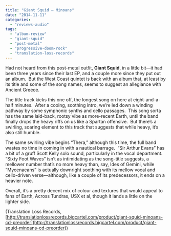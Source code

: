 ```yaml
---
title: "Giant Squid – Minoans"
date: "2014-11-11"
categories: 
  - "reviews-audio"
tags: 
  - "album-review"
  - "giant-squid"
  - "post-metal"
  - "progressive-doom-rock"
  - "translation-loss-records"
---
```


Had not heard from this post-metal outfit, **Giant Squid**, in a little bit—it had been three years since their last EP, and a couple more since they put out an album.  But the West Coast quintet is back with an album that, at least by its title and some of the song names, seems to suggest an allegiance with Ancient Greece.

The title track kicks this one off, the longest song on here at eight-and-a-half minutes.  After a cooing, soothing intro, we’re led down a winding pathway by some symphonic synths and cello passages.  This song sorta has the same laid-back, rootsy vibe as more-recent Earth, until the band finally drops the heavy riffs on us like a Spartan offensive.  But there’s a swirling, soaring element to this track that suggests that while heavy, it’s also still humble.

The same swirling vibe begins “Thera,” although this time, the full band wastes no time in coming in with a nautical barrage.  “Sir Arthur Evans” has a bit of a gruff Scott Kelly solo sound, particularly in the vocal department.  “Sixty Foot Waves” isn’t as intimidating as the song-title suggests, a mellower number that’s no more heavy than, say, Ides of Gemini, while “Mycenaeans” is actually downright soothing with its mellow vocal and cello-driven verse—although, like a couple of its predecessors, it ends on a heavier note.

Overall, it’s a pretty decent mix of colour and textures that would appeal to fans of Earth, Across Tundras, USX et al, though it lands a little on the lighter side.

(Translation Loss Records, [http://translationlossrecords.bigcartel.com/product/giant-squid-minoans-cd-preorder](http://translationlossrecords.bigcartel.com/product/giant-squid-minoans-cd-preorder))
